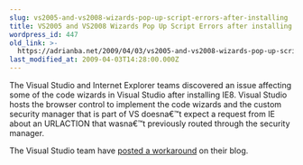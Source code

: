 ```yaml
---
slug: vs2005-and-vs2008-wizards-pop-up-script-errors-after-installing
title: VS2005 and VS2008 Wizards Pop Up Script Errors after installing IE8
wordpress_id: 447
old_link: >-
  https://adrianba.net/2009/04/03/vs2005-and-vs2008-wizards-pop-up-script-errors-after-installing/
last_modified_at: 2009-04-03T14:28:00.000Z
---
```


The Visual Studio and Internet Explorer teams discovered an issue affecting some of the code wizards in Visual Studio after installing IE8. Visual Studio hosts the browser control to implement the code wizards and the custom security manager that is part of VS doesna€™t expect a request from IE about an URLACTION that wasna€™t previously routed through the security manager.

 

The Visual Studio team have [posted a workaround](http://blogs.msdn.com/vcblog/archive/2009/03/28/some-vs2005-and-vs2008-wizards-pop-up-script-error.aspx) on their blog.

 

  
